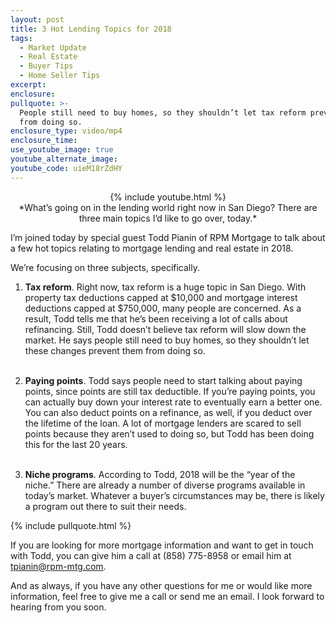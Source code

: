 ```yaml
---
layout: post
title: 3 Hot Lending Topics for 2018
tags:
  - Market Update
  - Real Estate
  - Buyer Tips
  - Home Seller Tips
excerpt:
enclosure:
pullquote: >-
  People still need to buy homes, so they shouldn’t let tax reform prevent them
  from doing so.
enclosure_type: video/mp4
enclosure_time:
use_youtube_image: true
youtube_alternate_image:
youtube_code: uieM18rZdHY
---
```


<center>{% include youtube.html %}</center>

<center>*What’s going on in the lending world right now in San Diego? There are three main topics I’d like to go over, today.*</center>

I’m joined today by special guest Todd Pianin of RPM Mortgage to talk about a few hot topics relating to mortgage lending and real estate in 2018.

We’re focusing on three subjects, specifically.

1. **Tax reform**. Right now, tax reform is a huge topic in San Diego. With property tax deductions capped at $10,000 and mortgage interest deductions capped at $750,000, many people are concerned. As a result, Todd tells me that he’s been receiving a lot of calls about refinancing. Still, Todd doesn’t believe tax reform will slow down the market. He says people still need to buy homes, so they shouldn’t let these changes prevent them from doing so.<br>&nbsp;

1. **Paying points**. Todd says people need to start talking about paying points, since points are still tax deductible. If you’re paying points, you can actually buy down your interest rate to eventually earn a better one. You can also deduct points on a refinance, as well, if you deduct over the lifetime of the loan. A lot of mortgage lenders are scared to sell points because they aren’t used to doing so, but Todd has been doing this for the last 20 years.<br>&nbsp;

1. **Niche programs**. According to Todd, 2018 will be the “year of the niche.” There are already a number of diverse programs available in today’s market. Whatever a buyer’s circumstances may be, there is likely a program out there to suit their needs.

{% include pullquote.html %}

If you are looking for more mortgage information and want to get in touch with Todd, you can give him a call at (858) 775-8958 or email him at tpianin@rpm-mtg.com.

And as always, if you have any other questions for me or would like more information, feel free to give me a call or send me an email. I look forward to hearing from you soon.